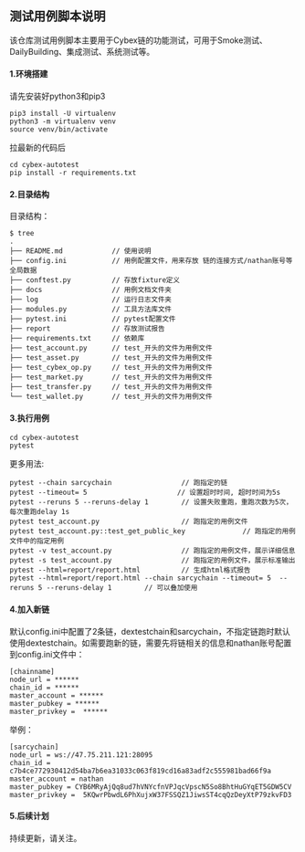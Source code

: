 ## 测试用例脚本说明
该仓库测试用例脚本主要用于Cybex链的功能测试，可用于Smoke测试、DailyBuilding、集成测试、系统测试等。

#### 1.环境搭建
请先安装好python3和pip3
```Shell
pip3 install -U virtualenv 
python3 -m virtualenv venv 
source venv/bin/activate 
```
拉最新的代码后
```Shell
cd cybex-autotest
pip install -r requirements.txt
```

#### 2.目录结构
目录结构：
```Shell
$ tree
.
├── README.md            // 使用说明
├── config.ini           // 用例配置文件，用来存放 链的连接方式/nathan账号等全局数据
├── conftest.py          // 存放fixture定义
├── docs                 // 用例文档文件夹
├── log                  // 运行日志文件夹
├── modules.py           // 工具方法库文件
├── pytest.ini           // pytest配置文件 
├── report               // 存放测试报告
├── requirements.txt     // 依赖库
├── test_account.py      // test_开头的文件为用例文件
├── test_asset.py        // test_开头的文件为用例文件
├── test_cybex_op.py     // test_开头的文件为用例文件
├── test_market.py       // test_开头的文件为用例文件
├── test_transfer.py     // test_开头的文件为用例文件
└── test_wallet.py       // test_开头的文件为用例文件
```
#### 3.执行用例

```Shell
cd cybex-autotest
pytest
```

更多用法:
```Shell
pytest --chain sarcychain                 // 跑指定的链
pytest --timeout= 5                      // 设置超时时间, 超时时间为5s
pytest --reruns 5 --reruns-delay 1        // 设置失败重跑，重跑次数为5次，每次重跑delay 1s
pytest test_account.py                    // 跑指定的用例文件
pytest test_account.py::test_get_public_key              // 跑指定的用例文件中的指定用例
pytest -v test_account.py                 // 跑指定的用例文件，展示详细信息
pytest -s test_account.py                 // 跑指定的用例文件，展示标准输出
pytest --html=report/report.html          // 生成html格式报告
pytest --html=report/report.html --chain sarcychain --timeout= 5  --reruns 5 --reruns-delay 1        // 可以叠加使用
```

#### 4.加入新链
默认config.ini中配置了2条链，dextestchain和sarcychain，不指定链跑时默认使用dextestchain。如需要跑新的链，需要先将链相关的信息和nathan账号配置到config.ini文件中：

```Shell
[chainname]
node_url = ******
chain_id = ******
master_account = ******
master_pubkey = ******
master_privkey =  ******
```

举例：
```Shell
[sarcychain]
node_url = ws://47.75.211.121:28095
chain_id = c7b4ce772930412d54ba7b6ea31033c063f819cd16a83adf2c555981bad66f9a
master_account = nathan
master_pubkey = CYB6MRyAjQq8ud7hVNYcfnVPJqcVpscN5So8BhtHuGYqET5GDW5CV
master_privkey =  5KQwrPbwdL6PhXujxW37FSSQZ1JiwsST4cqQzDeyXtP79zkvFD3
```

#### 5.后续计划
持续更新，请关注。